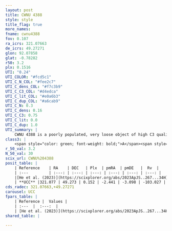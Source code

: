 ```yaml
---
layout: post
title: CWNU 4388
style: style
title_flag: true
more_names: 
fname: cwnu4388
fov: 0.107
ra_icrs: 321.07663
de_icrs: 49.27271
glon: 92.07858
glat: -0.78282
r50: 3.2
plx: 0.1516
UTI: "0.24"
UTI_COLOR: "#fcd5c1"
UTI_C_N_COL: "#fee2c7"
UTI_C_dens_COL: "#f7c3b9"
UTI_C_C3_COL: "#d4edca"
UTI_C_lit_COL: "#e0a6b3"
UTI_C_dup_COL: "#a6cab9"
UTI_C_N: 0.3
UTI_C_dens: 0.16
UTI_C_C3: 0.75
UTI_C_lit: 0.0
UTI_C_dup: 1.0
UTI_summary: |
    CWNU 4388 is a poorly populated, very loose object of high C3 quality. It was recently reported in the literature.
class3: |
    <span style="color: green; font-weight: bold;">A</span><span style="color: #FFC300; font-weight: bold;">B</span>
r_50_val: 3.2
N_50_val: 30
scix_url: CWNU%204388
posit_table: |
    | Reference    | RA    | DEC   | Plx  | pmRA  | pmDE   |  Rv  |
    | :---         | :---: | :---: | :---: | :---: | :---: | :---: |
    |[He et al. (2023)](https://scixplorer.org/abs/2023ApJS..267...34H) | 321.076 | 49.271 | 0.141 | -2.44 | -3.091 | -73.76 |
    | **UCC** |321.077 | 49.273 | 0.152 | -2.441 | -3.098 | -103.027 | 
cds_radec: 321.07663,+49.27271
carousel: UCC
fpars_table: |
    | Reference |  Values |
    | :---  |  :---:  |
    | [He et al. (2023)](https://scixplorer.org/abs/2023ApJS..267...34H) | `A0=7.4, m-M=16.95, logA=6.4` |
shared_table: |
    
---
```

